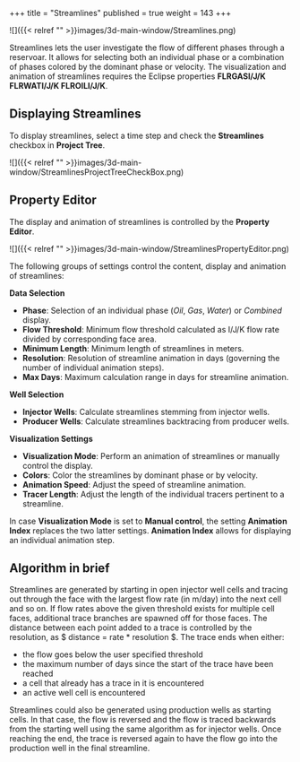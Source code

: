 +++
title = "Streamlines"
published = true
weight = 143
+++

![]({{< relref "" >}}images/3d-main-window/Streamlines.png)

Streamlines lets the user investigate the flow of different phases through a reservoar. It allows for selecting both an individual phase or a combination of phases colored by the dominant phase or velocity. The visualization and animation of streamlines requires the Eclipse properties **FLRGASI/J/K FLRWATI/J/K FLROILI/J/K**.

## Displaying Streamlines

To display streamlines, select a time step and check the **Streamlines** checkbox in **Project Tree**.

![]({{< relref "" >}}images/3d-main-window/StreamlinesProjectTreeCheckBox.png)


## Property Editor
The display and animation of streamlines is controlled by the **Property Editor**.

![]({{< relref "" >}}images/3d-main-window/StreamlinesPropertyEditor.png)

The following groups of settings control the content, display and animation of streamlines:

**Data Selection**
  - **Phase**: Selection of an individual phase (*Oil*, *Gas*, *Water*) or *Combined* display.
  - **Flow Threshold**: Minimum flow threshold calculated as I/J/K flow rate divided by corresponding face area.
  - **Minimum Length**: Minimum length of streamlines in meters.
  - **Resolution**: Resolution of streamline animation in days (governing the number of individual animation steps).
  - **Max Days**: Maximum calculation range in days for streamline animation.
  
**Well Selection**
- **Injector Wells**: Calculate streamlines stemming from injector wells.
- **Producer Wells**: Calculate streamlines backtracing from producer wells.

**Visualization Settings**
- **Visualization Mode**: Perform an animation of streamlines or manually control the display.
- **Colors**: Color the streamlines by dominant phase or by velocity.
- **Animation Speed**: Adjust the speed of streamline animation.
- **Tracer Length**: Adjust the length of the individual tracers pertinent to a streamline.

In case **Visualization Mode** is set to **Manual control**, the setting **Animation Index** replaces the two latter settings. **Animation Index** allows for displaying an individual animation step.


## Algorithm in brief
Streamlines are generated by starting in open injector well cells and tracing out through the face with the largest flow rate (in m/day) into the next cell and so on. If flow rates above the given threshold exists for multiple cell faces, additional trace branches are spawned off for those faces. The distance between each point added to a trace is controlled by the resolution, as $ distance = rate * resolution $. The trace ends when either:

- the flow goes below the user specified threshold
- the maximum number of days since the start of the trace have been reached
- a cell that already has a trace in it is encountered
- an active well cell is encountered 

Streamlines could also be generated using production wells as starting cells. In that case, the flow is reversed and the flow is traced backwards from the starting well using the same algorithm as for injector wells. Once reaching the end, the trace is reversed again to have the flow go into the production well in the final streamline.

